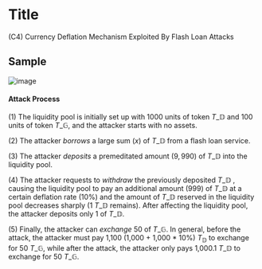 # Title

(C4) Currency Deflation Mechanism Exploited By Flash Loan Attacks


## Sample

![image](https://github.com/user-attachments/assets/00399b2e-c0d5-4b23-b6b7-4b980094576e)


#### Attack Process

(1) The liquidity pool is initially set up with 1000 units of token $T\_{\mathbb{D}}$ and 100 units of token $T\_{\mathbb{G}}$, and the attacker starts with no assets.

(2) The attacker _borrows_ a large sum ($x$) of $T\_{\mathbb{D}}$ from a flash loan service. 

(3) The attacker _deposits_ a premeditated amount ($9,990$) of $T\_{\mathbb{D}}$ into the liquidity pool.

(4) The attacker requests to _withdraw_ the previously deposited $T\_{\mathbb{D}}$ , causing the liquidity pool to pay an additional amount ($999$) of $T\_{\mathbb{D}}$ at a certain deflation rate (10\%) and the amount of $T\_{\mathbb{D}}$ reserved in the liquidity pool decreases sharply (1 $T\_{\mathbb{D}}$ remains). After affecting the liquidity pool, the attacker deposits only 1 of $T\_{\mathbb{D}}$.

(5) Finally, the attacker can _exchange_ 50 of $T\_{\mathbb{G}}$.
In general, before the attack, the attacker must pay 1,100 (1,000 + 1,000 * 10\%) $T_{\mathbb{D}}$ to exchange for 50 $T\_{\mathbb{G}}$, while after the attack, the attacker only pays 1,000.1 $T\_{\mathbb{D}}$ to exchange for 50 $T\_{\mathbb{G}}$.



